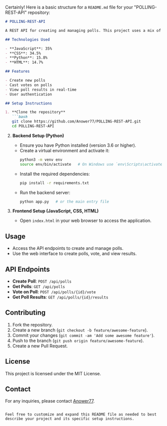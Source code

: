 Certainly! Here is a basic structure for a `README.md` file for your "POLLING-REST-API" repository:

```markdown
# POLLING-REST-API

A REST API for creating and managing polls. This project uses a mix of JavaScript, CSS, Python, and HTML.

## Technologies Used

- **JavaScript**: 35%
- **CSS**: 34.5%
- **Python**: 15.8%
- **HTML**: 14.7%

## Features

- Create new polls
- Cast votes on polls
- View poll results in real-time
- User authentication

## Setup Instructions

1. **Clone the repository**
   ```bash
   git clone https://github.com/Anower77/POLLING-REST-API.git
   cd POLLING-REST-API
   ```

2. **Backend Setup (Python)**
   - Ensure you have Python installed (version 3.6 or higher).
   - Create a virtual environment and activate it:
     ```bash
     python3 -m venv env
     source env/bin/activate   # On Windows use `env\Scripts\activate`
     ```
   - Install the required dependencies:
     ```bash
     pip install -r requirements.txt
     ```
   - Run the backend server:
     ```bash
     python app.py   # or the main entry file
     ```

3. **Frontend Setup (JavaScript, CSS, HTML)**
   - Open `index.html` in your web browser to access the application.

## Usage

- Access the API endpoints to create and manage polls.
- Use the web interface to create polls, vote, and view results.

## API Endpoints

- **Create Poll**: `POST /api/polls`
- **Get Polls**: `GET /api/polls`
- **Vote on Poll**: `POST /api/polls/{id}/vote`
- **Get Poll Results**: `GET /api/polls/{id}/results`

## Contributing

1. Fork the repository.
2. Create a new branch (`git checkout -b feature/awesome-feature`).
3. Commit your changes (`git commit -am 'Add some awesome feature'`).
4. Push to the branch (`git push origin feature/awesome-feature`).
5. Create a new Pull Request.

## License

This project is licensed under the MIT License.

## Contact

For any inquiries, please contact [Anower77](https://github.com/Anower77).
```

Feel free to customize and expand this README file as needed to best describe your project and its specific setup instructions.
